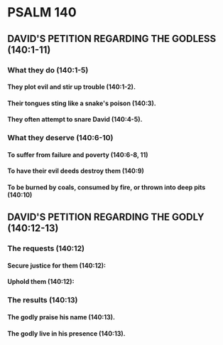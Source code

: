 ---
---
# PSALM 140 
## DAVID\'S PETITION REGARDING THE GODLESS (140:1-11) 
###  What they do (140:1-5) 
####  They plot evil and stir up trouble (140:1-2). 
####  Their tongues sting like a snake\'s poison (140:3). 
####  They often attempt to snare David (140:4-5). 
###  What they deserve (140:6-10) 
####  To suffer from failure and poverty (140:6-8, 11) 
####  To have their evil deeds destroy them (140:9) 
####  To be burned by coals, consumed by fire, or thrown into deep pits (140:10) 
## DAVID\'S PETITION REGARDING THE GODLY (140:12-13) 
###  The requests (140:12) 
####  Secure justice for them (140:12): 
####  Uphold them (140:12): 
###  The results (140:13) 
####  The godly praise his name (140:13). 
####  The godly live in his presence (140:13). 
